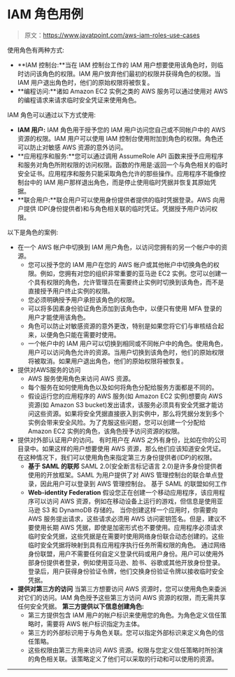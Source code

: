 # IAM 角色用例

> 原文：<https://www.javatpoint.com/aws-iam-roles-use-cases>

使用角色有两种方式:

*   **IAM 控制台:**当在 IAM 控制台工作的 IAM 用户想要使用该角色时，则临时访问该角色的权限。IAM 用户放弃他们最初的权限并获得角色的权限。当 IAM 用户退出角色时，他们的原始权限将被恢复。
*   **编程访问:**诸如 Amazon EC2 实例之类的 AWS 服务可以通过使用对 AWS 的编程请求来请求临时安全凭证来使用角色。

IAM 角色可以通过以下方式使用:

*   **IAM 用户:** IAM 角色用于授予您的 IAM 用户访问您自己或不同帐户中的 AWS 资源的权限。IAM 用户可以使用 IAM 控制台使用附加到角色的权限。角色还可以防止对敏感 AWS 资源的意外访问。
*   **应用程序和服务:**您可以通过调用 AssumeRole API 函数来授予应用程序和服务对角色所附权限的访问权限。函数的作用是:返回一个与角色相关的临时安全证书。应用程序和服务只能采取角色允许的那些操作。应用程序不能像控制台中的 IAM 用户那样退出角色，而是停止使用临时凭据并恢复其原始凭据。
*   **联合用户:**联合用户可以使用身份提供者提供的临时凭据登录。AWS 向用户提供 IDP(身份提供者)和与角色相关联的临时凭证。凭据授予用户访问权限。

以下是角色的案例:

*   在一个 AWS 帐户中切换到 IAM 用户角色，以访问您拥有的另一个帐户中的资源。
    *   您可以授予您的 IAM 用户在您的 AWS 帐户或其他帐户中切换角色的权限。例如，您拥有对您的组织非常重要的亚马逊 EC2 实例。您可以创建一个具有权限的角色，允许管理员在需要终止实例时切换到该角色，而不是直接授予用户终止实例的权限。
    *   您必须明确授予用户承担该角色的权限。
    *   可以将多因素身份验证角色添加到该角色中，以便只有使用 MFA 登录的用户才能使用该角色。
    *   角色可以防止对敏感资源的意外更改，特别是如果您将它们与审核结合起来，以便角色只能在需要时使用。
    *   一个帐户中的 IAM 用户可以切换到相同或不同帐户中的角色。使用角色，用户可以访问角色允许的资源。当用户切换到该角色时，他们的原始权限将被取消。如果用户退出角色，他们的原始权限将被恢复。
*   提供对AWS服务的访问
    *   AWS 服务使用角色来访问 AWS 资源。
    *   每个服务在如何使用角色以及如何将角色分配给服务方面都是不同的。
    *   假设运行您的应用程序的 AWS 服务(如 Amazon EC2 实例)想要向 AWS 资源(如 Amazon S3 bucket)发出请求，该服务必须具有安全凭据才能访问这些资源。如果将安全凭据直接嵌入到实例中，那么将凭据分发到多个实例会带来安全风险。为了克服这些问题，您可以创建一个分配给 Amazon EC2 实例的角色，该角色授予访问资源的权限。
*   提供对外部认证用户的访问。
    有时用户在 AWS 之外有身份，比如在你的公司目录中。如果这样的用户想要使用 AWS 资源，那么他们应该知道安全凭证。在这种情况下，我们可以使用角色来指定第三方身份提供者(IDP)的权限。
    *   **基于 SAML 的联邦**
        SAML 2.0(安全断言标记语言 2.0)是许多身份提供者使用的开放框架。SAML 为用户提供了对 AWS 管理控制台的联合单点登录，因此用户可以登录到 AWS 管理控制台。
        基于 SAML 的联盟如何工作
    *   **Web-identity Federation**
        假设您正在创建一个移动应用程序，该应用程序可以访问 AWS 资源，例如在移动设备上运行的游戏，但信息是使用亚马逊 S3 和 DynamoDB 存储的。
        当你创建这样一个应用时，你需要向 AWS 服务提出请求，这些请求必须用 AWS 访问密钥签名。但是，建议不要使用长期 AWS 凭据，即使是加密形式也不要使用。应用程序必须请求临时安全凭据，这些凭据是在需要时使用网络身份联合动态创建的。这些临时安全凭据将映射到具有应用程序执行任务所需权限的角色。
        通过网络身份联盟，用户不需要任何自定义登录代码或用户身份。用户可以使用外部身份提供者登录，例如使用亚马逊、脸书、谷歌或其他开放身份登录。登录后，用户获得身份验证令牌，他们交换身份验证令牌以接收临时安全凭据。
*   **提供对第三方的访问**
    当第三方想要访问 AWS 资源时，您可以使用角色来委派对它们的访问。IAM 角色授予这些第三方访问 AWS 资源的权限，而无需共享任何安全凭据。
    **第三方提供以下信息创建角色:**
    *   第三方提供包含 IAM 用户的帐户标识来使用您的角色。为角色定义信任策略时，需要将 AWS 帐户标识指定为主体。
    *   第三方的外部标识用于与角色关联。您可以指定外部标识来定义角色的信任策略。
    *   这些权限由第三方用来访问 AWS 资源。权限与您定义信任策略时所扮演的角色相关联。该策略定义了他们可以采取的行动和可以使用的资源。

* * *